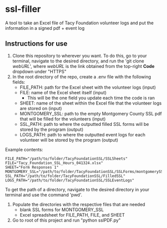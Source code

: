 # ssl-filler
A tool to take an Excel file of Tacy Foundation volunteer logs and put the information in a signed pdf + event log

## Instructions for use
1. Clone this repository to wherever you want. To do this, go to your terminal, navigate to the desired directory, and run the 'git clone *webURL*', where *webURL* is the link obtained from the top-right **Code** dropdown under "HTTPS"
2. In the root directory of the repo, create a .env file with the following fields:
    * FILE_PATH: path for the Excel sheet with the volunteer logs (input)
    * FILE: name of the Excel sheet itself (input)
      * This will be the one field you update each time the code is ran
    * SHEET: name of the sheet within the Excel file that the volunteer logs are stored on (input)
    * MONTGOMERY_SSL: path to the empty Montgomery County SSL pdf that will be filled for the volunteers (input)
    * SSL_PATH: path to where the outputted filled SSL forms will be stored by the program (output)
    * LOGS_PATH: path to where the outputted event logs for each volunteer will be stored by the program (output)

Example contents:
```
FILE_PATH="/path/to/folder/TacyFoundationSSL/SSLSheets"
FILE="Tacy_Foundation_SSL_Hours_041324.xlsx"
SHEET="Form Responses 1"
MONTGOMERY_SSL="/path/to/folder/TacyFoundationSSL/SSLForms/montgomerySSLsigned.pdf"
SSL_PATH="/path/to/folder/TacyFoundationSSL/FilledSSL"
LOGS_PATH="/path/to/folder/TacyFoundationSSL/SSLEventLogs"
```
To get the path of a directory, navigate to the desired directory in your terminal and use the command 'pwd'.

1. Populate the directories with the respective files that are needed
   * blank SSL forms for MONTGOMERY_SSL
   * Excel spreadsheet for FILE_PATH, FILE, and SHEET
2. Go to root of this project and run "python sslPDF.py"